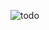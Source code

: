 ![todo](https://github.com/lirgoffer/Todo-List/assets/93147694/2c6a99c5-59d0-4b63-b850-e4dbed64496c)
